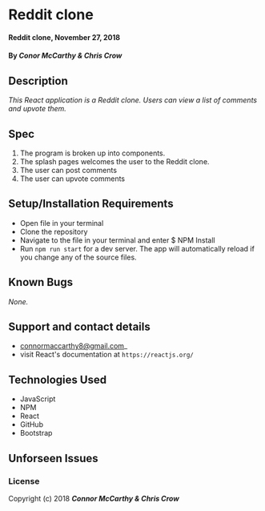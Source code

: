 # Reddit clone

#### Reddit clone, November 27, 2018

#### By _**Conor McCarthy & Chris Crow**_

## Description

_This React application is a Reddit clone. Users can view a list of comments and upvote them._

## Spec

1. The program is broken up into components.
2. The splash pages welcomes the user to the Reddit clone.
3. The user can post comments
4. The user can upvote comments

## Setup/Installation Requirements

- Open file in your terminal
- Clone the repository
- Navigate to the file in your terminal and enter \$ NPM Install
- Run `npm run start` for a dev server. The app will automatically reload if you change any of the source files.

## Known Bugs

_None._

## Support and contact details

- connormaccarthy8@gmail.com\_
- visit React's documentation at `https://reactjs.org/`

## Technologies Used

- JavaScript
- NPM
- React
- GitHub
- Bootstrap

## Unforseen Issues

### License

Copyright (c) 2018 **_Connor McCarthy & Chris Crow_**
